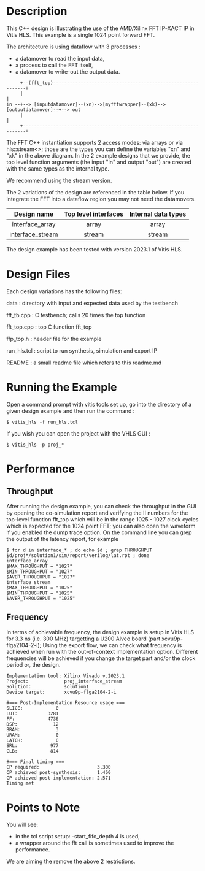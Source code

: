 Description
===========

This C++ design is illustrating the use of the AMD/Xilinx FFT IP-XACT IP in Vitis HLS. This example is a single 1024 point forward FFT.

The architecture is using dataflow with 3 processes : 
* a datamover to read the input data,
* a process to call the FFT itself,
* a datamover to write-out the output data. 


```
     +--(fft_top)------------------------------------------------------------+
     |                                                                       |
in --+--> [inputdatamover]--(xn)-->[myfftwrapper]--(xk)-->[outputdatamover]--+--> out
     |                                                                       |
     +-----------------------------------------------------------------------+
```

The FFT C++ instantiation supports 2 access modes: via arrays or via hls::stream<>; those are the types you can define the variables "xn" and "xk" in the above diagram. In the 2 example designs that we provide, the top level function arguments (the input "in" and output "out") are created with the same types as the internal type. 

We recommend using the stream version.

The 2 variations of the design are referenced in the table below. If you integrate the FFT into a dataflow region you may not need the datamovers.


|   Design name    | Top level interfaces | Internal data types |
|:----------------:|:--------------------:|:-------------------:|
| interface_array  |         array        |         array       |
| interface_stream |        stream        |        stream       |

The design example has been tested with version 2023.1 of Vitis HLS.

Design Files
============
Each design variations has the following files:

data        : directory with input and expected data used by the testbench

fft_tb.cpp  : C testbench; calls 20 times the top function

fft_top.cpp : top C function fft_top

ffp_top.h   : header file for the example 

run_hls.tcl : script to run synthesis, simulation and export IP

README      : a small readme file which refers to this readme.md

Running the Example
===================
Open a command prompt with vitis tools set up, go into the directory of a given design example and then run the command : 
```
$ vitis_hls -f run_hls.tcl
```
If you wish you can open the project with the VHLS GUI :
```
$ vitis_hls -p proj_*
```

Performance
===========

## Throughput
After running the design example, you can check the throughput in the GUI by opening the co-simulation report and verifying the II numbers for the top-level function fft_top which will be in the range 1025 - 1027 clock cycles which is expected for the 1024 point FFT; you can also open the waveform if you enabled the dump trace option.
On the command line you can grep the output of the latency report, for example 
```
$ for d in interface_* ; do echo $d ; grep THROUGHPUT $d/proj*/solution1/sim/report/verilog/lat.rpt ; done
interface_array
$MAX_THROUGHPUT = "1027"
$MIN_THROUGHPUT = "1027"
$AVER_THROUGHPUT = "1027"
interface_stream
$MAX_THROUGHPUT = "1025"
$MIN_THROUGHPUT = "1025"
$AVER_THROUGHPUT = "1025"
```

## Frequency
In terms of achievable frequency, the design example is setup in Vitis HLS for 3.3 ns (i.e. 300 MHz) targetting a U200 Alveo board (part xcvu9p-flga2104-2-i); Using the export flow, we can check what frequency is achieved when run with the out-of-context implementation option. 
Different frequencies will be achieved if you change the target part and/or the clock period or, the design.

```
Implementation tool: Xilinx Vivado v.2023.1
Project:             proj_interface_stream
Solution:            solution1
Device target:       xcvu9p-flga2104-2-i

#=== Post-Implementation Resource usage ===
SLICE:            0
LUT:           3281
FF:            4736
DSP:             12
BRAM:             3
URAM:             0
LATCH:            0
SRL:            977
CLB:            814

#=== Final timing ===
CP required:                     3.300
CP achieved post-synthesis:      1.460
CP achieved post-implementation: 2.571
Timing met
```

Points to Note 
===============
You will see:
- in the tcl script setup: -start_fifo_depth 4 is used,
- a wrapper around the fft call is sometimes used to improve the performance.

We are aiming the remove the above 2 restrictions.
